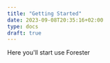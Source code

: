 ```yaml
---
title: "Getting Started"
date: 2023-09-08T20:35:16+02:00
type: docs
draft: true
---
```


Here you'll start use Forester
